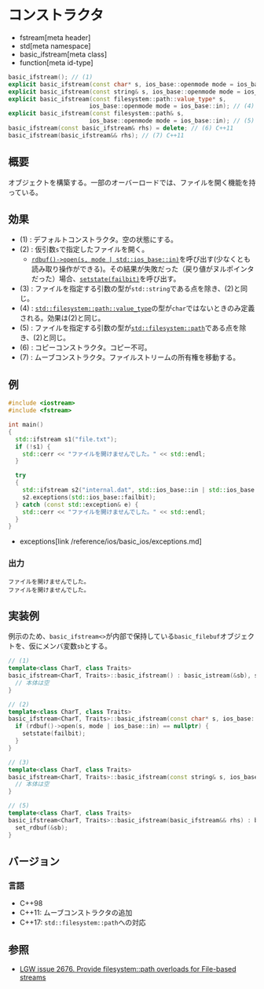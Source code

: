 # コンストラクタ
* fstream[meta header]
* std[meta namespace]
* basic_ifstream[meta class]
* function[meta id-type]

```cpp
basic_ifstream(); // (1)
explicit basic_ifstream(const char* s, ios_base::openmode mode = ios_base::in); // (2)
explicit basic_ifstream(const string& s, ios_base::openmode mode = ios_base::in); // (3)
explicit basic_ifstream(const filesystem::path::value_type* s,
                       ios_base::openmode mode = ios_base::in); // (4) C++17
explicit basic_ifstream(const filesystem::path& s,
                       ios_base::openmode mode = ios_base::in); // (5) C++17
basic_ifstream(const basic_ifstream& rhs) = delete; // (6) C++11
basic_ifstream(basic_ifstream&& rhs); // (7) C++11
```

## 概要
オブジェクトを構築する。一部のオーバーロードでは、ファイルを開く機能を持っている。

## 効果

- (1) : デフォルトコンストラクタ。空の状態にする。
- (2) : 仮引数`s`で指定したファイルを開く。
    - [`rdbuf()->open(s, mode | std::ios_­base​::​in)`](/reference/fstream/basic_filebuf/open.md)を呼び出す(少なくとも読み取り操作ができる)。その結果が失敗だった（戻り値がヌルポインタだった）場合、[`setstate(failbit)`](/reference/ios/basic_ios/setstate.md)を呼び出す。
- (3) : ファイルを指定する引数の型が`std::string`である点を除き、(2)と同じ。
- (4) : [`std::filesystem​::​path​::​value_­type`](/reference/filesystem/path.md)の型が`char`ではないときのみ定義される。効果は(2)と同じ。
- (5) : ファイルを指定する引数の型が[`std::filesystem::path`](/reference/filesystem/path.md)である点を除き、(2)と同じ。
- (6) : コピーコンストラクタ。コピー不可。
- (7) : ムーブコンストラクタ。ファイルストリームの所有権を移動する。

## 例

```cpp example
#include <iostream>
#include <fstream>

int main()
{
  std::ifstream s1("file.txt");
  if (!s1) {
    std::cerr << "ファイルを開けませんでした。" << std::endl;
  }

  try
  {
    std::ifstream s2("internal.dat", std::ios_base::in | std::ios_base::out | std::ios_base::binary);
    s2.exceptions(std::ios_base::failbit);
  } catch (const std::exception& e) {
    std::cerr << "ファイルを開けませんでした。" << std::endl;
  }
}
```
* exceptions[link /reference/ios/basic_ios/exceptions.md]

### 出力
```
ファイルを開けませんでした。
ファイルを開けませんでした。
```

## 実装例

例示のため、`basic_ifstream<>`が内部で保持している`basic_filebuf`オブジェクトを、仮にメンバ変数`sb`とする。

```cpp
// (1)
template<class CharT, class Traits>
basic_ifstream<CharT, Traits>::basic_ifstream() : basic_istream(&sb), sb() {
  // 本体は空
}

// (2)
template<class CharT, class Traits>
basic_ifstream<CharT, Traits>::basic_ifstream(const char* s, ios_base::openmode mode) : basic_istream(&sb), sb() {
  if (rdbuf()->open(s, mode | ios_base::in) == nullptr) {
    setstate(failbit);
  }
}

// (3)
template<class CharT, class Traits>
basic_ifstream<CharT, Traits>::basic_ifstream(const string& s, ios_base::openmode mode) : basic_ifstream(s.c_str(), mode) {
  // 本体は空
}

// (5)
template<class CharT, class Traits>
basic_ifstream<CharT, Traits>::basic_ifstream(basic_ifstream&& rhs) : basic_istream(move(rhs)), sb(move(rhs.sb)) {
  set_rdbuf(&sb);
}
```

## バージョン
### 言語
- C++98
- C++11: ムーブコンストラクタの追加
- C++17: `std::filesystem::path`への対応

## 参照

- [LGW issue 2676. Provide filesystem::path overloads for File-based streams](https://wg21.cmeerw.net/lwg/issue2676)
